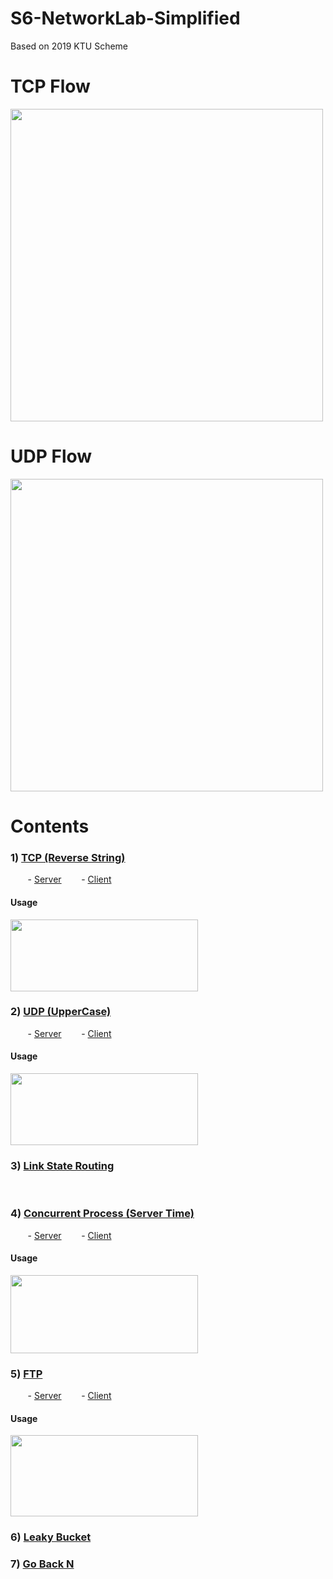 # S6-NetworkLab-Simplified
Based on 2019 KTU Scheme

# TCP Flow
<img src="https://github.com/ShunKaidou/S6-NetworkLab-Simplified/assets/81925773/dd70ab66-701b-45a8-aa5f-51c87f4e59d3" width="500">

# UDP Flow
<img src="https://github.com/ShunKaidou/S6-NetworkLab-Simplified/assets/81925773/c759c1d5-b3f4-48d6-b1b6-0a284728c85d" width="500">

# Contents

### 1) [TCP (Reverse String)](/1.%20TCP%20(Reverse%20String))
&nbsp;&nbsp;&nbsp;&nbsp;&nbsp;&nbsp; - [Server](/1.%20TCP%20(Reverse%20String)/TCPServer.c)
&nbsp;&nbsp;&nbsp;&nbsp;&nbsp;&nbsp; - [Client](/1.%20TCP%20(Reverse%20String)/TCPClient.c)
#### Usage
<img src="https://github.com/ShunKaidou/S6-NetworkLab-Simplified/assets/81925773/9b771d2d-b8ee-4b25-af1f-210426c1666d" width="300" height="115">

### 2) [UDP (UpperCase)](/2.%20UDP%20(UpperCase))
&nbsp;&nbsp;&nbsp;&nbsp;&nbsp;&nbsp; - [Server](/2.%20UDP%20(UpperCase)/UDPServer.c)
&nbsp;&nbsp;&nbsp;&nbsp;&nbsp;&nbsp; - [Client](/2.%20UDP%20(UpperCase)/UDPClient.c)
#### Usage
<img src="https://github.com/ShunKaidou/S6-NetworkLab-Simplified/assets/81925773/531d9901-ca2f-4490-b0b5-69b491b60b0c" width="300" height="115">



### 3) [Link State Routing](/3.%20Link%20State%20Routing/LinkState.c)
<br>


### 4) [Concurrent Process (Server Time)](/4.%20Concurrent%20Process%20(Server%20Time))
&nbsp;&nbsp;&nbsp;&nbsp;&nbsp;&nbsp; - [Server](/4.%20Concurrent%20Process%20(Server%20Time)/ConcurrentServer.c)
&nbsp;&nbsp;&nbsp;&nbsp;&nbsp;&nbsp; - [Client](/4.%20Concurrent%20Process%20(Server%20Time)/ConcurrentClient.c)
#### Usage
<img src="https://github.com/ShunKaidou/S6-NetworkLab-Simplified/assets/81925773/90b319cc-f01c-4b44-8007-0c014aca5022" width="300" height="125">

### 5) [FTP](/5.%20FTP)
&nbsp;&nbsp;&nbsp;&nbsp;&nbsp;&nbsp; - [Server](/5.%20FTP/FTPServer.c)
&nbsp;&nbsp;&nbsp;&nbsp;&nbsp;&nbsp; - [Client](/5.%20FTP/FTPClient.c)
#### Usage
<img src="https://github.com/ShunKaidou/S6-NetworkLab-Simplified/assets/81925773/6aaf2431-1e32-40d1-98a1-89744014a1fc" width="300" height="130">

### 6) [Leaky Bucket](/6.%20Leaky%20Bucket/Leaky%20Bucket.c)

### 7) [Go Back N](/7.%20Go%20Back%20N/GoBackN.c)
